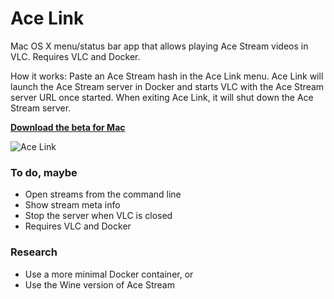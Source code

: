 # Ace Link

Mac OS X menu/status bar app that allows playing Ace Stream videos in VLC. Requires VLC and Docker.

How it works: Paste an Ace Stream hash in the Ace Link menu. Ace Link will launch the Ace Stream server in Docker and starts VLC with the Ace Stream server URL once started. When exiting Ace Link, it will shut down the Ace Stream server.

**[Download the beta for Mac](https://github.com/blaise-io/acelink/releases)**

![Ace Link](https://i.imgur.com/QwMOUEp.png)

### To do, maybe

 - Open streams from the command line
 - Show stream meta info
 - Stop the server when VLC is closed
 - Requires VLC and Docker

### Research

 - Use a more minimal Docker container, or
 - Use the Wine version of Ace Stream
